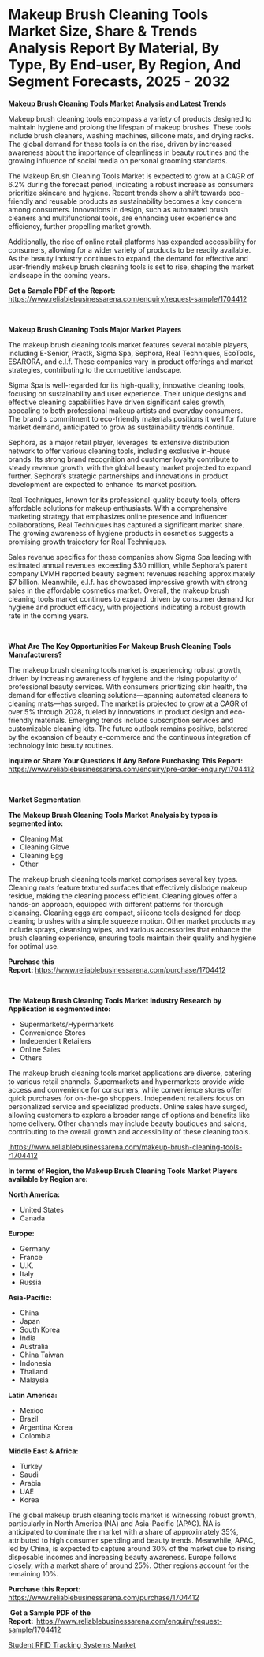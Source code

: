 <p><h1>Makeup Brush Cleaning Tools Market Size, Share & Trends Analysis Report By Material, By Type, By End-user, By Region, And Segment Forecasts, 2025 - 2032</h1></p><p><strong>Makeup Brush Cleaning Tools Market Analysis and Latest Trends</strong></p>
<p><p>Makeup brush cleaning tools encompass a variety of products designed to maintain hygiene and prolong the lifespan of makeup brushes. These tools include brush cleaners, washing machines, silicone mats, and drying racks. The global demand for these tools is on the rise, driven by increased awareness about the importance of cleanliness in beauty routines and the growing influence of social media on personal grooming standards.</p><p>The Makeup Brush Cleaning Tools Market is expected to grow at a CAGR of 6.2% during the forecast period, indicating a robust increase as consumers prioritize skincare and hygiene. Recent trends show a shift towards eco-friendly and reusable products as sustainability becomes a key concern among consumers. Innovations in design, such as automated brush cleaners and multifunctional tools, are enhancing user experience and efficiency, further propelling market growth.</p><p>Additionally, the rise of online retail platforms has expanded accessibility for consumers, allowing for a wider variety of products to be readily available. As the beauty industry continues to expand, the demand for effective and user-friendly makeup brush cleaning tools is set to rise, shaping the market landscape in the coming years.</p></p>
<p><strong>Get a Sample PDF of the Report:&nbsp;</strong> <a href="https://www.reliablebusinessarena.com/enquiry/request-sample/1704412?utm_campaign=3526&utm_medium=2&utm_source=Github&utm_content=ia&utm_term=27032025&utm_id=makeup-brush-cleaning-tools">https://www.reliablebusinessarena.com/enquiry/request-sample/1704412</a></p>
<p>&nbsp;</p>
<p><strong>Makeup Brush Cleaning Tools Major Market Players</strong></p>
<p><p>The makeup brush cleaning tools market features several notable players, including E-Senior, Practk, Sigma Spa, Sephora, Real Techniques, EcoTools, ESARORA, and e.l.f. These companies vary in product offerings and market strategies, contributing to the competitive landscape.</p><p>Sigma Spa is well-regarded for its high-quality, innovative cleaning tools, focusing on sustainability and user experience. Their unique designs and effective cleaning capabilities have driven significant sales growth, appealing to both professional makeup artists and everyday consumers. The brand's commitment to eco-friendly materials positions it well for future market demand, anticipated to grow as sustainability trends continue. </p><p>Sephora, as a major retail player, leverages its extensive distribution network to offer various cleaning tools, including exclusive in-house brands. Its strong brand recognition and customer loyalty contribute to steady revenue growth, with the global beauty market projected to expand further. Sephora’s strategic partnerships and innovations in product development are expected to enhance its market position.</p><p>Real Techniques, known for its professional-quality beauty tools, offers affordable solutions for makeup enthusiasts. With a comprehensive marketing strategy that emphasizes online presence and influencer collaborations, Real Techniques has captured a significant market share. The growing awareness of hygiene products in cosmetics suggests a promising growth trajectory for Real Techniques.</p><p>Sales revenue specifics for these companies show Sigma Spa leading with estimated annual revenues exceeding $30 million, while Sephora’s parent company LVMH reported beauty segment revenues reaching approximately $7 billion. Meanwhile, e.l.f. has showcased impressive growth with strong sales in the affordable cosmetics market. Overall, the makeup brush cleaning tools market continues to expand, driven by consumer demand for hygiene and product efficacy, with projections indicating a robust growth rate in the coming years.</p></p>
<p>&nbsp;</p>
<p><strong>What Are The Key Opportunities For Makeup Brush Cleaning Tools Manufacturers?</strong></p>
<p><p>The makeup brush cleaning tools market is experiencing robust growth, driven by increasing awareness of hygiene and the rising popularity of professional beauty services. With consumers prioritizing skin health, the demand for effective cleaning solutions—spanning automated cleaners to cleaning mats—has surged. The market is projected to grow at a CAGR of over 5% through 2028, fueled by innovations in product design and eco-friendly materials. Emerging trends include subscription services and customizable cleaning kits. The future outlook remains positive, bolstered by the expansion of beauty e-commerce and the continuous integration of technology into beauty routines.</p></p>
<p><strong>Inquire or Share Your Questions If Any Before Purchasing This Report:</strong> <a href="https://www.reliablebusinessarena.com/enquiry/pre-order-enquiry/1704412?utm_campaign=3526&utm_medium=2&utm_source=Github&utm_content=ia&utm_term=27032025&utm_id=makeup-brush-cleaning-tools">https://www.reliablebusinessarena.com/enquiry/pre-order-enquiry/1704412</a></p>
<p>&nbsp;</p>
<p><strong>Market Segmentation</strong></p>
<p><strong>The Makeup Brush Cleaning Tools Market Analysis by types is segmented into:</strong></p>
<p><ul><li>Cleaning Mat</li><li>Cleaning Glove</li><li>Cleaning Egg</li><li>Other</li></ul></p>
<p><p>The makeup brush cleaning tools market comprises several key types. Cleaning mats feature textured surfaces that effectively dislodge makeup residue, making the cleaning process efficient. Cleaning gloves offer a hands-on approach, equipped with different patterns for thorough cleansing. Cleaning eggs are compact, silicone tools designed for deep cleaning brushes with a simple squeeze motion. Other market products may include sprays, cleansing wipes, and various accessories that enhance the brush cleaning experience, ensuring tools maintain their quality and hygiene for optimal use.</p></p>
<p><strong>Purchase this Report:&nbsp;</strong><a href="https://www.reliablebusinessarena.com/purchase/1704412?utm_campaign=3526&utm_medium=2&utm_source=Github&utm_content=ia&utm_term=27032025&utm_id=makeup-brush-cleaning-tools">https://www.reliablebusinessarena.com/purchase/1704412</a></p>
<p>&nbsp;</p>
<p><strong>The Makeup Brush Cleaning Tools Market Industry Research by Application is segmented into:</strong></p>
<p><ul><li>Supermarkets/Hypermarkets</li><li>Convenience Stores</li><li>Independent Retailers</li><li>Online Sales</li><li>Others</li></ul></p>
<p><p>The makeup brush cleaning tools market applications are diverse, catering to various retail channels. Supermarkets and hypermarkets provide wide access and convenience for consumers, while convenience stores offer quick purchases for on-the-go shoppers. Independent retailers focus on personalized service and specialized products. Online sales have surged, allowing customers to explore a broader range of options and benefits like home delivery. Other channels may include beauty boutiques and salons, contributing to the overall growth and accessibility of these cleaning tools.</p></p>
<p><a href="https://www.reliablebusinessarena.com/makeup-brush-cleaning-tools-r1704412?utm_campaign=3526&utm_medium=2&utm_source=Github&utm_content=ia&utm_term=27032025&utm_id=makeup-brush-cleaning-tools">&nbsp;https://www.reliablebusinessarena.com/makeup-brush-cleaning-tools-r1704412</a></p>
<p><strong>In terms of Region, the Makeup Brush Cleaning Tools Market Players available by Region are:</strong></p>
<p>
    <p> <strong> North America: </strong>
        <ul>
            <li>United States</li>
            <li>Canada</li>
        </ul>
        </p> 
    <p> <strong> Europe: </strong>
        <ul>
            <li>Germany</li>
            <li>France</li>
            <li>U.K.</li>
            <li>Italy</li>
            <li>Russia</li>
        </ul>
        </p> 
    <p> <strong> Asia-Pacific: </strong>
        <ul>
            <li>China</li>
            <li>Japan</li>
            <li>South Korea</li>
            <li>India</li>
            <li>Australia</li>
            <li>China Taiwan</li>
            <li>Indonesia</li>
            <li>Thailand</li>
            <li>Malaysia</li>
        </ul>
        </p> 
    <p> <strong> Latin America: </strong>
        <ul>
            <li>Mexico</li>
            <li>Brazil</li>
            <li>Argentina Korea</li>
            <li>Colombia</li>
        </ul>
        </p> 
    <p> <strong> Middle East & Africa: </strong>
        <ul>
            <li>Turkey</li>
            <li>Saudi</li>
            <li>Arabia</li>
            <li>UAE</li>
            <li>Korea</li>
        </ul>
    </p>
    </p>
<p><p>The global makeup brush cleaning tools market is witnessing robust growth, particularly in North America (NA) and Asia-Pacific (APAC). NA is anticipated to dominate the market with a share of approximately 35%, attributed to high consumer spending and beauty trends. Meanwhile, APAC, led by China, is expected to capture around 30% of the market due to rising disposable incomes and increasing beauty awareness. Europe follows closely, with a market share of around 25%. Other regions account for the remaining 10%.</p></p>
<p><strong>Purchase this Report: </strong><a href="https://www.reliablebusinessarena.com/purchase/1704412?utm_campaign=3526&utm_medium=2&utm_source=Github&utm_content=ia&utm_term=27032025&utm_id=makeup-brush-cleaning-tools">https://www.reliablebusinessarena.com/purchase/1704412</a></p>
<p>&nbsp;<strong>Get a Sample PDF of the Report:&nbsp;&nbsp;</strong><a href="https://www.reliablebusinessarena.com/enquiry/request-sample/1704412?utm_campaign=3526&utm_medium=2&utm_source=Github&utm_content=ia&utm_term=27032025&utm_id=makeup-brush-cleaning-tools">https://www.reliablebusinessarena.com/enquiry/request-sample/1704412</a></p>
<p><strong></strong></p>
<p><p><a href="https://github.com/hunanuzmez/Market-Research-Report-List-1/blob/main/student-rfid-tracking-systems-market.md?utm_campaign=3526&utm_medium=2&utm_source=Github&utm_content=ia&utm_term=27032025&utm_id=makeup-brush-cleaning-tools">Student RFID Tracking Systems Market</a></p></p>